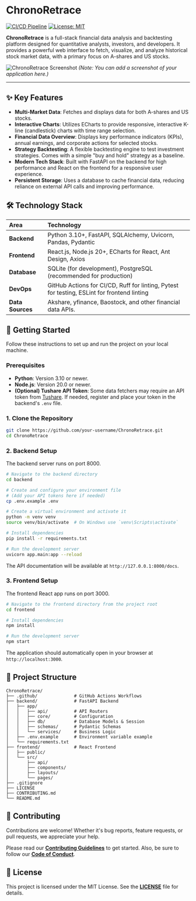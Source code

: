 # ChronoRetrace

[![CI/CD Pipeline](https://github.com/your-username/ChronoRetrace/actions/workflows/ci.yml/badge.svg)](https://github.com/your-username/ChronoRetrace/actions/workflows/ci.yml)
[![License: MIT](https://img.shields.io/badge/License-MIT-yellow.svg)](https://opensource.org/licenses/MIT)

**ChronoRetrace** is a full-stack financial data analysis and backtesting platform designed for quantitative analysts, investors, and developers. It provides a powerful web interface to fetch, visualize, and analyze historical stock market data, with a primary focus on A-shares and US stocks.

![ChronoRetrace Screenshot](https://your-image-host.com/screenshot.png) 
*(Note: You can add a screenshot of your application here.)*

---

## ✨ Key Features

-   **Multi-Market Data**: Fetches and displays data for both A-shares and US stocks.
-   **Interactive Charts**: Utilizes ECharts to provide responsive, interactive K-line (candlestick) charts with time range selection.
-   **Financial Data Overview**: Displays key performance indicators (KPIs), annual earnings, and corporate actions for selected stocks.
-   **Strategy Backtesting**: A flexible backtesting engine to test investment strategies. Comes with a simple "buy and hold" strategy as a baseline.
-   **Modern Tech Stack**: Built with FastAPI on the backend for high performance and React on the frontend for a responsive user experience.
-   **Persistent Storage**: Uses a database to cache financial data, reducing reliance on external API calls and improving performance.

## 🛠️ Technology Stack

| Area      | Technology                                                                                             |
| :-------- | :----------------------------------------------------------------------------------------------------- |
| **Backend** | Python 3.10+, FastAPI, SQLAlchemy, Uvicorn, Pandas, Pydantic                                           |
| **Frontend**| React.js, Node.js 20+, ECharts for React, Ant Design, Axios                                            |
| **Database**| SQLite (for development), PostgreSQL (recommended for production)                                      |
| **DevOps**  | GitHub Actions for CI/CD, Ruff for linting, Pytest for testing, ESLint for frontend linting             |
| **Data Sources** | Akshare, yfinance, Baostock, and other financial data APIs.                                      |


## 🚀 Getting Started

Follow these instructions to set up and run the project on your local machine.

### Prerequisites

-   **Python**: Version 3.10 or newer.
-   **Node.js**: Version 20.0 or newer.
-   **(Optional) Tushare API Token**: Some data fetchers may require an API token from [Tushare](https://tushare.pro/). If needed, register and place your token in the backend's `.env` file.

### 1. Clone the Repository

```bash
git clone https://github.com/your-username/ChronoRetrace.git
cd ChronoRetrace
```

### 2. Backend Setup

The backend server runs on port 8000.

```bash
# Navigate to the backend directory
cd backend

# Create and configure your environment file
# (Add your API tokens here if needed)
cp .env.example .env

# Create a virtual environment and activate it
python -m venv venv
source venv/bin/activate  # On Windows use `venv\Scripts\activate`

# Install dependencies
pip install -r requirements.txt

# Run the development server
uvicorn app.main:app --reload
```
The API documentation will be available at `http://127.0.0.1:8000/docs`.

### 3. Frontend Setup

The frontend React app runs on port 3000.

```bash
# Navigate to the frontend directory from the project root
cd frontend

# Install dependencies
npm install

# Run the development server
npm start
```
The application should automatically open in your browser at `http://localhost:3000`.

## 📂 Project Structure

```
ChronoRetrace/
├── .github/              # GitHub Actions Workflows
├── backend/              # FastAPI Backend
│   ├── app/
│   │   ├── api/          # API Routers
│   │   ├── core/         # Configuration
│   │   ├── db/           # Database Models & Session
│   │   ├── schemas/      # Pydantic Schemas
│   │   └── services/     # Business Logic
│   ├── .env.example      # Environment variable example
│   └── requirements.txt
├── frontend/             # React Frontend
│   ├── public/
│   └── src/
│       ├── api/
│       ├── components/
│       ├── layouts/
│       └── pages/
├── .gitignore
├── LICENSE
├── CONTRIBUTING.md
└── README.md
```

## 🤝 Contributing

Contributions are welcome! Whether it's bug reports, feature requests, or pull requests, we appreciate your help.

Please read our [**Contributing Guidelines**](CONTRIBUTING.md) to get started. Also, be sure to follow our [**Code of Conduct**](CODE_OF_CONDUCT.md).

## 📄 License

This project is licensed under the MIT License. See the [**LICENSE**](LICENSE) file for details.
